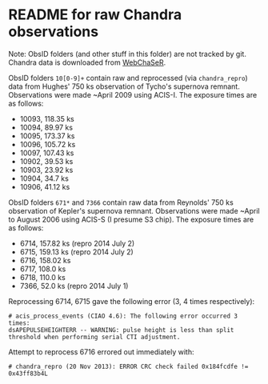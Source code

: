 README for raw Chandra observations
===================================

Note: ObsID folders (and other stuff in this folder) are not tracked by git.
Chandra data is downloaded from [WebChaSeR](http://cda.harvard.edu/chaser/).

ObsID folders `10[0-9]+` contain raw and reprocessed (via `chandra_repro`)
data from Hughes' 750 ks observation of Tycho's supernova remnant.
Observations were made ~April 2009 using ACIS-I.
The exposure times are as follows:

* 10093, 118.35 ks
* 10094, 89.97 ks
* 10095, 173.37 ks
* 10096, 105.72 ks
* 10097, 107.43 ks
* 10902, 39.53 ks
* 10903, 23.92 ks
* 10904, 34.7 ks
* 10906, 41.12 ks

ObsID folders `671*` and `7366` contain raw data from Reynolds' 750 ks
observation of Kepler's supernova remnant.
Observations were made ~April to August 2006 using ACIS-S (I presume S3 chip).
The exposure times are as follows:

* 6714, 157.82 ks (repro 2014 July 2)
* 6715, 159.13 ks (repro 2014 July 2)
* 6716, 158.02 ks
* 6717, 108.0 ks
* 6718, 110.0 ks
* 7366, 52.0 ks (repro 2014 July 1)

Reprocessing 6714, 6715 gave the following error (3, 4 times respectively):

    # acis_process_events (CIAO 4.6): The following error occurred 3 times:
    dsAPEPULSEHEIGHTERR -- WARNING: pulse height is less than split threshold when performing serial CTI adjustment.

Attempt to reprocess 6716 errored out immediately with:

    # chandra_repro (20 Nov 2013): ERROR CRC check failed 0x184fcdfe != 0x43ff83b4L 
